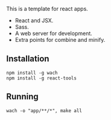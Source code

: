 This is a template for react apps.

- React and JSX.
- Sass.
- A web server for development.
- Extra points for combine and minify.

## Installation

```
npm install -g wach
npm install -g react-tools
```

## Running

```
wach -o "app/**/*", make all
```
